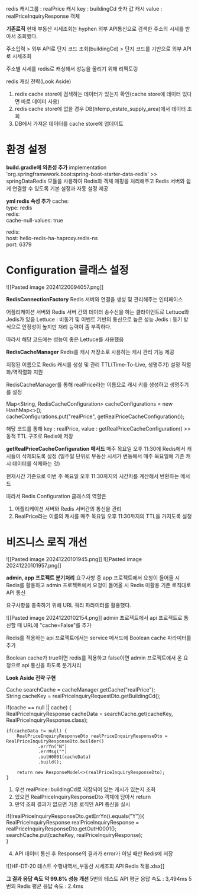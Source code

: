 
redis 캐시그룹 : realPrice
캐시 key : buildingCd 숫자 값
캐시 value : realPriceInquiryResponse 객체


**기존로직**
현재 부동산 시세조회는 hyphen 외부 API통신으로 검색한 주소의 시세를 받아서 조회했다.

주소입력 > 외부 API로 단지 코드 조회(buildingCd)  > 단지 코드를 기반으로 외부 API로
시세조회 



주소별 시세를 redis로 캐싱해서 성능을 올리기 위해 리팩토링

redis 캐싱 전략(Look Aside)

1.  redis cache store에 검색하는 데이터가 있는지 확인(cache store에 데이터 있다면 바로 데이터 사용)
2. redis cache store에 없을 경우 DB(hfemp_estate_supply_area)에서 데이터 조회
3.  DB에서 가져온 데이터를 cache store에 업데이트


# 환경 설정

**build.gradle에 의존성 추가**
implementation 'org.springframework.boot:spring-boot-starter-data-redis'
    >> springDataRedis 모듈을 사용하여 Redis와 객체 매핑을 처리해주고
	    Redis 서버와 쉽게 연결할 수 있도록 기본 설정과 자동 설정 제공

**yml redis 속성 추가**
cache:  
  type: redis  
  redis:  
    cache-null-values: true  
  
redis:  
  host: hello-redis-ha-haproxy.redis-ns  
  port: 6379


# Configuration 클래스 설정

![[Pasted image 20241220094057.png]]

**RedisConnectionFactory**
Redis 서버와 연결을 생성 및 관리해주는 인터페이스

어플리케이션 서버와 Redis 서버 간의 데이터 송수신을 하는 클라이언트로
Lettuce와 Jedis가 있음
Lettuce : 비동기 및 이벤트 기반의 통신으로 높은 성능
Jedis : 동기 방식으로 안정성이 높지만 처리 능력이 좀 부족하다.

따라서 해당 코드에는 성능이 좋은 Lettuce를 사용했음

**RedisCacheManager**
Redis를 캐시 저장소로 사용하는 캐시 관리 기능 제공

지정된 이름으로 Redis 캐시를 생성 및 관리
TTL(Time-To-Live, 생명주기) 설정
직렬화/역직렬화 지원

RedisCacheManager를 통해 realPrice라는 이름으로 캐시 키를 생성하고 생명주기를 설정

Map<String, RedisCacheConfiguration> cacheConfigurations = new HashMap<>();  
cacheConfigurations.put("realPrice", getRealPriceCacheConfiguration());

해당 코드를 통해 key : realPrice, value : getRealPriceCacheConfiguration() >> 동적 TTL
구조로 Redis에 저장


**getRealPriceCacheConfiguration 메서드**
매주 목요일 오후 11:30에 Redis에서 캐시들이 삭제되도록 설정
(일주일 단위로 부동산 시세가 변동해서 매주 목요일에 기존 캐시 데이터를 삭제하는 것)

현재시간 기준으로 이번 주 목요일 오후 11:30까지의 시간차를 계산해서 반환하는 메서드

따라서 Redis Configuration 클래스의 역할은
1. 어플리케이션 서버와 Redis 서버간의 통신을 관리
2. RealPrice라는 이름의 캐시를 매주 목요일 오후 11:30까지의 TTL을 가지도록 설정



# 비즈니스 로직 개선
![[Pasted image 20241220101945.png]]
![[Pasted image 20241220101957.png]]

**admin, app 프로젝트 분기처리**
요구사항 중 app 프로젝트에서 요청이 들어올 시 Redis를 활용하고
admin 프로젝트에서 요청이 들어올 시 Redis 미활용 기존 로직대로 API 통신

요구사항을 충족하기 위해 URL 쿼리 파라미터를 활용했다.

![[Pasted image 20241220102154.png]]
admin 프로젝트에서 api 프로젝트로 통신할 때 URL에 "cache=False"를 추가

Redis를 적용하는 api 프로젝트에서는 service 메서드에 Boolean cache 파라미터를 추가

Boolean cache가 true이면 redis를 적용하고 false이면 admin 프로젝트에서 온 요청으로
api 통신을 하도록 분기처리


**Look Aside 전략 구현**

Cache searchCache = cacheManager.getCache("realPrice");  
String cacheKey = realPriceInquiryRequestDto.getBuildingCd();  
  
if(cache == null || cache) {  
    RealPriceInquiryResponse cacheData = searchCache.get(cacheKey, RealPriceInquiryResponse.class);  
  
    if(cacheData != null) {  
        RealPriceInquiryResponseDto realPriceInquiryResponseDto = RealPriceInquiryResponseDto.builder()  
                .errYn("N")  
                .errMsg("")  
                .outH0001(cacheData)  
                .build();  
  
        return new ResponseModel<>(realPriceInquiryResponseDto);  
    }

1. 우선 realPrice::buildingCd로 저장되어 있는 캐시가 있는지 조회
2. 있으면 RealPriceInquiryResponseDto 객체에 담아서 return
3. 만약 조회 결과가 없으면 기존 로직인 API 통신을 실시

if(!realPriceInquiryResponseDto.getErrYn().equals("Y")){  
    RealPriceInquiryResponse realPriceInquiryResponse = realPriceInquiryResponseDto.getOutH0001();  
    searchCache.put(cacheKey, realPriceInquiryResponse);  
}

4. API 데이터 통신 후 Response의 결과가 error가 아닐 때만 Redis에 저장


![[HF-DT-20 테스트 수행내역서_부동산 시세조회 API Redis 적용.xlsx]]

**그 결과 응답 속도 약 99.8% 성능 개선**
5번의 테스트 API 평균 응답 속도 : 3,494ms
5번의 Redis 평균 응답 속도 : 2.4ms